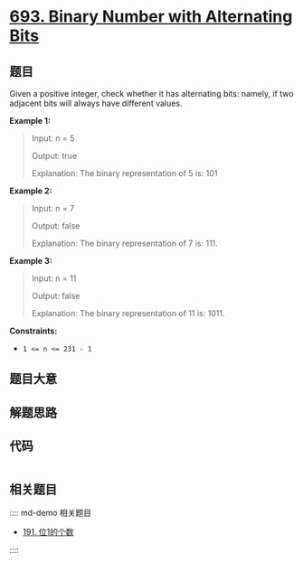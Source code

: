 # [693. Binary Number with Alternating Bits](https://leetcode.com/problems/binary-number-with-alternating-bits/)

## 题目

Given a positive integer, check whether it has alternating bits: namely, if
two adjacent bits will always have different values.



**Example 1:**

> Input: n = 5
> 
> Output: true
> 
> Explanation: The binary representation of 5 is: 101

**Example 2:**

> Input: n = 7
> 
> Output: false
> 
> Explanation: The binary representation of 7 is: 111.

**Example 3:**

> Input: n = 11
> 
> Output: false
> 
> Explanation: The binary representation of 11 is: 1011.



**Constraints:**

  * `1 <= n <= 231 - 1`


## 题目大意

## 解题思路

## 代码

```javascript

```

## 相关题目

:::: md-demo 相关题目
- [191. 位1的个数](https://leetcode.com/problems/number-of-1-bits)

::::
